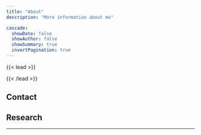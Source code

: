 ```yaml
---
title: "About"
description: "More information about me"

cascade:
  showDate: false
  showAuthor: false
  showSummary: true
  invertPagination: true
---
```


{{< lead >}}



{{< /lead >}}

## Contact

## Research 

---